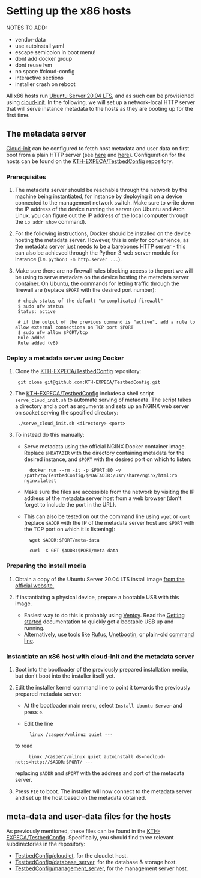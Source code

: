 # Setting up the x86 hosts

NOTES TO ADD:

- vendor-data
- use autoinstall yaml
- escape semicolon in boot menu!
- dont add docker group
- dont reuse lvm
- no space #cloud-config
- interactive sections
- installer crash on reboot

All x86 hosts run [Ubuntu Server 20.04 LTS](https://releases.ubuntu.com/20.04/), and as such can be provisioned using [cloud-init](https://cloudinit.readthedocs.io/en/latest/).
In the following, we will set up a network-local HTTP server that will serve instance metadata to the hosts as they are booting up for the first time.
## The metadata server

[Cloud-init](https://cloudinit.readthedocs.io/en/latest/) can be configured to fetch host metadata and user data on first boot from a plain HTTP server (see [here](https://cloudinit.readthedocs.io/en/latest/topics/datasources/nocloud.html) and [here](https://opensource.com/article/20/5/create-simple-cloud-init-service-your-homelab)).
Configuration for the hosts can be found on the [KTH-EXPECA/TestbedConfig](https://github.com/KTH-EXPECA/TestbedConfig) repository.

### Prerequisites

1. The metadata server should be reachable through the network by the machine being instantiated, for instance by deploying it on a device connected to the management network switch.
    Make sure to write down the IP address of the device running the server (on Ubuntu and Arch Linux, you can figure out the IP address of the local computer through the `ip addr show` command).
2. For the following instructions, Docker should be installed on the device hosting the metadata server.
    However, this is only for convenience, as the metadata server just needs to be a barebones HTTP server - this can also be achieved through the Python 3 web server module for instance (i.e. `python3 -m http.server ...`).
3. Make sure there are no firewall rules blocking access to the port we will be using to serve metadata on the device hosting the metadata server container.
    On Ubuntu, the commands for letting traffic through the firewall are (replace `$PORT` with the desired port number):

        # check status of the default "uncomplicated firewall" 
        $ sudo ufw status
        Status: active

        # if the output of the previous command is "active", add a rule to allow external connections on TCP port $PORT
        $ sudo ufw allow $PORT/tcp
        Rule added
        Rule added (v6)

### Deploy a metadata server using Docker

1. Clone the [KTH-EXPECA/TestbedConfig](https://github.com/KTH-EXPECA/TestbedConfig) repository:

        git clone git@github.com:KTH-EXPECA/TestbedConfig.git

2. The [KTH-EXPECA/TestbedConfig](https://github.com/KTH-EXPECA/TestbedConfig) includes a shell script `serve_cloud_init.sh` to automate serving of metadata.
The script takes a directory and a port as arguments and sets up an NGINX web server on socket serving the specified directory:

        ./serve_cloud_init.sh <directory> <port>

3. To instead do this manually:
   
    - Serve metadata using the official NGINX Docker container image.
    Replace `$MDATADIR` with the directory containing metadata for the desired instance, and `$PORT` with the desired port on which to listen:

            docker run --rm -it -p $PORT:80 -v /path/to/TestbedConfig/$MDATADIR:/usr/share/nginx/html:ro nginx:latest

    - Make sure the files are accessible from the network by visiting the IP address of the metadata server host from a web browser (don't forget to include the port in the URL).

    - This can also be tested on out the command line using `wget` or `curl` (replace `$ADDR` with the IP of the metadata server host and `$PORT` with the TCP port on which it is listening):

            wget $ADDR:$PORT/meta-data

            curl -X GET $ADDR:$PORT/meta-data

### Preparing the install media

1. Obtain a copy of the Ubuntu Server 20.04 LTS install image [from the official website.](https://releases.ubuntu.com/20.04/)
2. If instantiating a physical device, prepare a bootable USB with this image.

    - Easiest way to do this is probably using [Ventoy](https://www.ventoy.net). Read the [Getting started](https://www.ventoy.net/en/doc_start.html) documentation to quickly get a bootable USB up and running.
    - Alternatively, use tools like [Rufus](https://rufus.ie/en_US/), [Unetbootin](https://unetbootin.github.io/), or plain-old [command line](https://wiki.archlinux.org/title/USB_flash_installation_medium).

### Instantiate an x86 host with cloud-init and the metadata server

1. Boot into the bootloader of the previously prepared installation media, but don't boot into the installer itself yet.
2. Edit the installer kernel command line to point it towards the previously prepared metadata server:

    - At the bootloader main menu, select `Install Ubuntu Server` and press `e`.
    - Edit the line

            linux /casper/vmlinuz quiet ---

    to read

            linux /casper/vmlinux quiet autoinstall ds=nocloud-net;s=http://$ADDR:$PORT/ ---

    replacing `$ADDR` and `$PORT` with the address and port of the metadata server.

3. Press `F10` to boot. The installer will now connect to the metadata server and set up the host based on the metadata obtained.

## meta-data and user-data files for the hosts

As previously mentioned, these files can be found in the [KTH-EXPECA/TestbedConfig](https://github.com/KTH-EXPECA/TestbedConfig).
Specifically, you should find three relevant subdirectories in the repository:

- [TestbedConfig/cloudlet](https://github.com/KTH-EXPECA/TestbedConfig/tree/master/cloudlet), for the cloudlet host.
- [TestbedConfig/database_server](https://github.com/KTH-EXPECA/TestbedConfig/tree/master/database_server), for the database & storage host.
- [TestbedConfig/management_server](https://github.com/KTH-EXPECA/TestbedConfig/tree/master/management_server), for the management server host.
